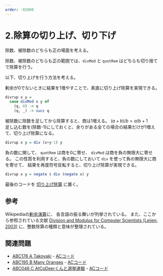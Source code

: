 ```yaml
---
order: -02000
---
```

# 2.除算の切り上げ、切り下げ

除数、被除数のどちらも正の場面を考える。

除数、被除数のどちらも正の範囲では、`divMod` と `quotRem` はどちらも切り捨てで除算を行う。

以下、切り上げを行う方法を考える。

剰余が0でないときに結果を1増やすことで、素直に切り上げ除算を実現できる。

```haskell
divrup x y =
  case divMod x y of
    (q, 0) -> q
    (q, _) -> succ q
```

被除数に除数を足してから除算すると、商は1増える。 $(a+b) / b = a/b + 1$  
足し込む数を(除数-1)にしておくと、余りがある全ての場合の結果だけが1増えて、切り上げ除算になる。

```haskell
divrup x y = div (x+y-1) y
```

負の数に関して、 `quotRem` は商を0に寄せ、 `divMod` は商を負の無限大に寄せる。
この性質を利用すると、負の数にしておいて `div` を使って負の無限大に商を寄せて、
結果を再度符号反転すると、切り上げ除算が実現できる。

```haskell
divrup x y = negate $ div (negate x) y
```

最後のコードを
[切り上げ除算](/snippets/integer/divrup/)
に置く。

## 参考

Wikipediaの[剰余演算](https://ja.wikipedia.org/wiki/%E5%89%B0%E4%BD%99%E6%BC%94%E7%AE%97)に、
各言語の振る舞いが列挙されている。
また、ここから参照されている文献
[Division and Modulus for Computer Scientists (Leijen, 2003)](https://www.microsoft.com/en-us/research/publication/division-and-modulus-for-computer-scientists/)
に、整数除算の種類と意味が整理されている。

## 関連問題

- [ABC176 A Takoyaki](https://atcoder.jp/contests/abc176/tasks/abc176_a) - [ACコード](https://atcoder.jp/contests/abc176/submissions/22555330)
- [ABC195 B Many Oranges](https://atcoder.jp/contests/abc195/tasks/abc195_b) - [ACコード](https://atcoder.jp/contests/abc195/submissions/22556731)
- [ABC046 C AtCoDeerくんと選挙速報](https://atcoder.jp/contests/abc046/tasks/arc062_a) - [ACコード](https://atcoder.jp/contests/abc046/submissions/23709081)
